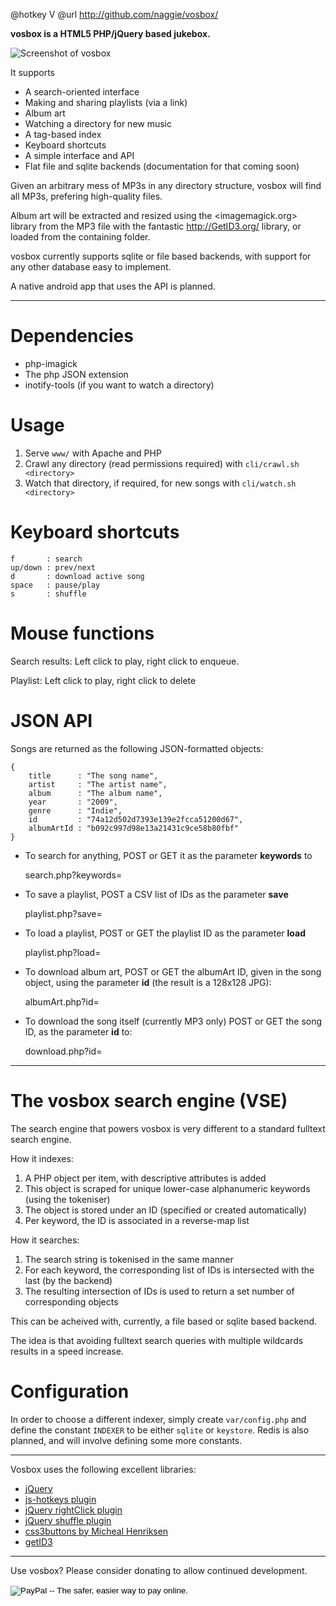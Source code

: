 @hotkey V
@url http://github.com/naggie/vosbox/

**vosbox is a HTML5 PHP/jQuery based jukebox.**

![Screenshot of vosbox](http://callanbryant.co.uk/images/vosbox.png)

It supports

  * A search-oriented interface
  * Making and sharing playlists (via a link)
  * Album art
  * Watching a directory for new music
  * A tag-based index
  * Keyboard shortcuts
  * A simple interface and API
  * Flat file and sqlite backends (documentation for that coming soon)

Given an arbitrary mess of MP3s in any directory structure, vosbox will
find all MP3s, prefering high-quality files.

Album art will be extracted and resized using the <imagemagick.org> library
from the MP3 file with the fantastic <http://GetID3.org/> library, or loaded from
the containing folder.

vosbox currently supports sqlite or file based backends, with support
for any other database easy to implement.

A native android app that uses the API is planned.


----

# Dependencies

  * php-imagick
  * The php JSON extension
  * inotify-tools (if you want to watch a directory)

# Usage

  1. Serve `www/` with Apache and PHP
  2. Crawl any directory (read permissions required) with
     `cli/crawl.sh <directory>`
  3. Watch that directory, if required, for new songs with
     `cli/watch.sh <directory>`

# Keyboard shortcuts

	f       : search
	up/down : prev/next
	d       : download active song
	space   : pause/play
	s       : shuffle

# Mouse functions

Search results: Left click to play, right click to enqueue.

Playlist: Left click to play, right click to delete

# JSON API

Songs are returned as the following JSON-formatted objects:

	{
		title      : "The song name",
		artist     : "The artist name",
		album      : "The album name",
		year       : "2009",
		genre      : "Indie",
		id         : "74a12d502d7393e139e2fcca51200d67",
		albumArtId : "b092c997d98e13a21431c9ce58b80fbf"
	}

  * To search for anything, POST or GET it as the parameter **keywords** to

	search.php?keywords=

  * To save a playlist, POST a CSV list of IDs as the parameter **save**

	playlist.php?save=

  * To load a playlist, POST or GET the playlist ID as the parameter **load**

	playlist.php?load=

  * To download album art, POST or GET the albumArt ID, given in the song object,
    using the parameter **id** (the result is a 128x128 JPG):

	albumArt.php?id=

  * To download the song itself (currently MP3 only) POST or GET the song ID, as
    the parameter **id** to:

	download.php?id=


----

# The vosbox search engine (VSE)

The search engine that powers vosbox is very different to a standard fulltext search engine.

How it indexes:

  1. A PHP object per item, with descriptive attributes is added
  2. This object is scraped for unique lower-case alphanumeric keywords (using the tokeniser)
  3. The object is stored under an ID (specified or created automatically)
  4. Per keyword, the ID is associated in a reverse-map list

How it searches:

  1. The search string is tokenised in the same manner
  2. For each keyword, the corresponding list of IDs is intersected with the last (by the backend)
  3. The resulting intersection of IDs is used to return a set number of corresponding objects

This can be acheived with, currently, a file based or sqlite based backend.

The idea is that avoiding fulltext search queries with multiple wildcards results in a speed
increase.

# Configuration

In order to choose a different indexer, simply create `var/config.php` and define the constant
`INDEXER` to be either `sqlite` or `keystore`. Redis is also planned, and will involve defining
some more constants.


----

Vosbox uses the following excellent libraries:

  * [jQuery](http://jquery.com)
  * [js-hotkeys plugin](http://code.google.com/p/js-hotkeys/)
  * [jQuery rightClick plugin](http://abeautifulsite.net/blog/2008/05/jquery-right-click-plugin/)
  * [jQuery shuffle plugin](http://www.yelotofu.com/2008/08/jquery-shuffle-plugin/)
  * [css3buttons by Micheal Henriksen](https://github.com/michenriksen/css3buttons)
  * [getID3](http://getid3.org/)


----

Use vosbox? Please consider donating to allow continued development.

<form action="https://www.paypal.com/cgi-bin/webscr" method="post">
<input type="hidden" name="cmd" value="_donations">
<input type="hidden" name="business" value="callan1990@googlemail.com">
<input type="hidden" name="lc" value="GB">
<input type="hidden" name="item_name" value="Vosbox">
<input type="hidden" name="no_note" value="0">
<input type="hidden" name="currency_code" value="GBP">
<input type="hidden" name="bn" value="PP-DonationsBF:btn_donateCC_LG.gif:NonHostedGuest">
<input type="image" src="https://www.paypalobjects.com/en_US/GB/i/btn/btn_donateCC_LG.gif" border="0" name="submit" alt="PayPal -- The safer, easier way to pay online.">
<img alt="" border="0" src="https://www.paypalobjects.com/en_GB/i/scr/pixel.gif" width="1" height="1">
</form>

